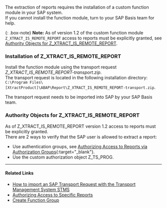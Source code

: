 The extraction of reports requires the installation of a custom function module in your SAP system.<br>
If you cannot install the function module, turn to your SAP Basis team for help.

{: .box-note}
**Note:** As of version 1.2 of the custom function module `Z_XTRACT_IS_REMOTE_REPORT` access to reports must be explicitly granted, see [Authority Objects for Z_XTRACT_IS_REMOTE_REPORT](#authority-objects-for-z_xtract_is_remote_report).

### Installation of Z_XTRACT_IS_REMOTE_REPORT
Install the function module using the transport request *Z_XTRACT_IS_REMOTE_REPORT-transport.zip*. <br> 
The transport request is located in the following installation directory: `C:\Program Files\[XtractProduct]\ABAP\Report\Z_XTRACT_IS_REMOTE_REPORT-transport.zip`.

The transport request needs to be imported into SAP by your SAP Basis team.

### Authority Objects for Z_XTRACT_IS_REMOTE_REPORT

As of Z_XTRACT_IS_REMOTE_REPORT version 1.2 access to reports must be explicitly granted.<br>
There are 2 ways to verify that the SAP user is allowed to extract a report:
- Use authentication groups, see [Authorizing Access to Reports via Authorization Groups](https://kb.theobald-software.com/sap/authorizing-access-to-specific-reports){:target="_blank"}.
- Use the custom authorization object Z_TS_PROG. 


***********
#### Related Links
- [How to import an SAP Transport Request with the Transport Management System STMS](https://kb.theobald-software.com/sap/how-to-import-an-sap-transport-request-with-the-transport-management-system-stms)
- [Authorizing Access to Specific Reports](https://kb.theobald-software.com/sap/authorizing-access-to-specific-reports)
- [Create Function Group](https://help.sap.com/viewer/bd833c8355f34e96a6e83096b38bf192/7.52.0/en-US/d1801ef5454211d189710000e8322d00.html)
